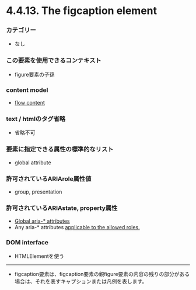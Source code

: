 # 4.4.13. The figcaption element

### カテゴリー
- なし

### この要素を使用できるコンテキスト
- figure要素の子孫

### content model
- [flow content](https://www.w3.org/TR/html52/dom.html#flow-content-2)

### text / htmlのタグ省略
- 省略不可

### 要素に指定できる属性の標準的なリスト
- global attribute

### 許可されているARIArole属性値
- group,  presentation

### 許可されているARIAstate, property属性

- [Global aria-* attributes](https://www.w3.org/TR/html/dom.html#global-aria--attributes)
- Any aria-* attributes [applicable to the allowed roles.](https://www.w3.org/TR/html/dom.html#allowed-aria-roles-states-and-properties)

### DOM interface
- HTMLElementを使う

***

- figcaption要素は、figcaption要素の親figure要素の内容の残りの部分がある場合は、それを表すキャプションまたは凡例を表します。
